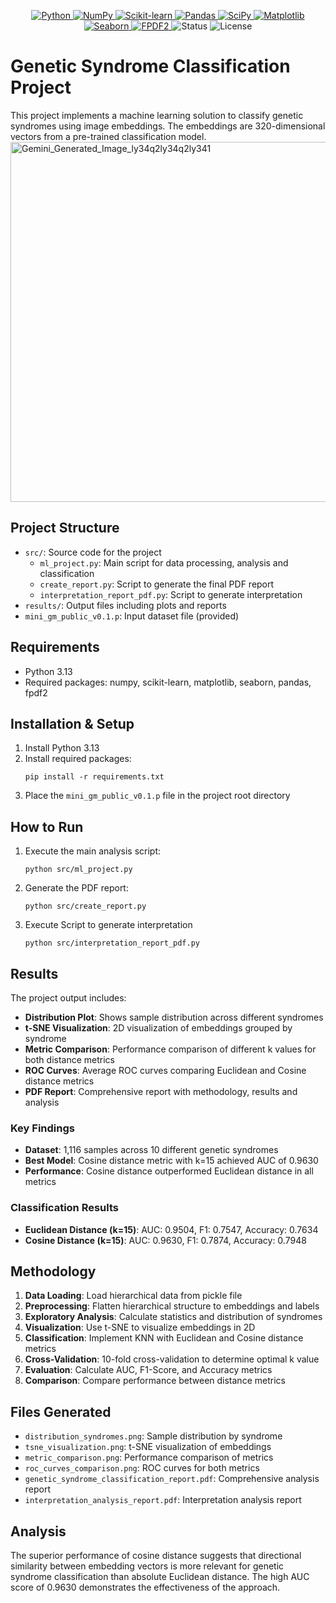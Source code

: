 <p align="center">

  <!-- Linguagem principal -->
  <a href="https://www.python.org/">
    <img src="https://img.shields.io/badge/-Python-3776AB?style=flat-square&logo=python&logoColor=white" alt="Python" />
  </a>

  <!-- Data Science e ML -->
  <a href="https://numpy.org/">
    <img src="https://img.shields.io/badge/-NumPy-013243?style=flat-square&logo=numpy&logoColor=white" alt="NumPy" />
  </a>
  <a href="https://scikit-learn.org/">
    <img src="https://img.shields.io/badge/-Scikit--Learn-F7931E?style=flat-square&logo=scikit-learn&logoColor=white" alt="Scikit-learn" />
  </a>
  <a href="https://pandas.pydata.org/">
    <img src="https://img.shields.io/badge/-Pandas-150458?style=flat-square&logo=pandas&logoColor=white" alt="Pandas" />
  </a>
  <a href="https://www.scipy.org/">
    <img src="https://img.shields.io/badge/-SciPy-8CAAE6?style=flat-square&logo=scipy&logoColor=white" alt="SciPy" />
  </a>

  <!-- Visualização -->
  <a href="https://matplotlib.org/">
    <img src="https://img.shields.io/badge/-Matplotlib-11557C?style=flat-square&logo=python&logoColor=white" alt="Matplotlib" />
  </a>
  <a href="https://seaborn.pydata.org/">
    <img src="https://img.shields.io/badge/-Seaborn-3776AB?style=flat-square&logo=python&logoColor=white" alt="Seaborn" />
  </a>

  <!-- Geração de PDF -->
  <a href="https://pypi.org/project/fpdf2/">
    <img src="https://img.shields.io/badge/-FPDF2-005F6A?style=flat-square&logo=python&logoColor=white" alt="FPDF2" />
  </a>

  <!-- Status do projeto -->
  <img src="https://img.shields.io/badge/status-completo-success?style=flat-square" alt="Status" />

  <!-- Licença -->
  <img src="https://img.shields.io/badge/license-License%20Not%20Specified-blue?style=flat-square" alt="License" />

</p>

# Genetic Syndrome Classification Project

This project implements a machine learning solution to classify genetic syndromes using image embeddings. The embeddings are 320-dimensional vectors from a pre-trained classification model.
<img width="1024" height="576" alt="Gemini_Generated_Image_ly34q2ly34q2ly341" src="https://github.com/user-attachments/assets/9ebb53dd-f916-46c1-92c9-64cdf1976ab2" />

## Project Structure

- `src/`: Source code for the project
  - `ml_project.py`: Main script for data processing, analysis and classification
  - `create_report.py`: Script to generate the final PDF report
  - `interpretation_report_pdf.py`: Script to generate interpretation
- `results/`: Output files including plots and reports
- `mini_gm_public_v0.1.p`: Input dataset file (provided)

## Requirements

- Python 3.13
- Required packages: numpy, scikit-learn, matplotlib, seaborn, pandas, fpdf2

## Installation & Setup

1. Install Python 3.13
2. Install required packages:
   ```
   pip install -r requirements.txt
   
   ```
3. Place the `mini_gm_public_v0.1.p` file in the project root directory

## How to Run

1. Execute the main analysis script:
   ```
   python src/ml_project.py
   ```
2. Generate the PDF report:
   ```
   python src/create_report.py
   ```
3. Execute Script to generate interpretation
   ```
   python src/interpretation_report_pdf.py
   ```

## Results

The project output includes:

- **Distribution Plot**: Shows sample distribution across different syndromes
- **t-SNE Visualization**: 2D visualization of embeddings grouped by syndrome
- **Metric Comparison**: Performance comparison of different k values for both distance metrics
- **ROC Curves**: Average ROC curves comparing Euclidean and Cosine distance metrics
- **PDF Report**: Comprehensive report with methodology, results and analysis

### Key Findings

- **Dataset**: 1,116 samples across 10 different genetic syndromes
- **Best Model**: Cosine distance metric with k=15 achieved AUC of 0.9630
- **Performance**: Cosine distance outperformed Euclidean distance in all metrics

### Classification Results

- **Euclidean Distance (k=15)**: AUC: 0.9504, F1: 0.7547, Accuracy: 0.7634
- **Cosine Distance (k=15)**: AUC: 0.9630, F1: 0.7874, Accuracy: 0.7948

## Methodology

1. **Data Loading**: Load hierarchical data from pickle file
2. **Preprocessing**: Flatten hierarchical structure to embeddings and labels
3. **Exploratory Analysis**: Calculate statistics and distribution of syndromes
4. **Visualization**: Use t-SNE to visualize embeddings in 2D
5. **Classification**: Implement KNN with Euclidean and Cosine distance metrics
6. **Cross-Validation**: 10-fold cross-validation to determine optimal k value
7. **Evaluation**: Calculate AUC, F1-Score, and Accuracy metrics
8. **Comparison**: Compare performance between distance metrics

## Files Generated

- `distribution_syndromes.png`: Sample distribution by syndrome
- `tsne_visualization.png`: t-SNE visualization of embeddings
- `metric_comparison.png`: Performance comparison of metrics
- `roc_curves_comparison.png`: ROC curves for both metrics
- `genetic_syndrome_classification_report.pdf`: Comprehensive analysis report
- `interpretation_analysis_report.pdf`: Interpretation analysis report

## Analysis

The superior performance of cosine distance suggests that directional similarity between embedding vectors is more relevant for genetic syndrome classification than absolute Euclidean distance. The high AUC score of 0.9630 demonstrates the effectiveness of the approach.
